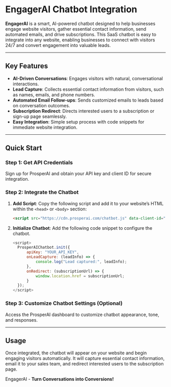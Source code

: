 # EngagerAI Chatbot Integration

**EngagerAI** is a smart, AI-powered chatbot designed to help businesses engage website visitors, gather essential contact information, send automated emails, and drive subscriptions. This SaaS chatbot is easy to integrate into any website, enabling businesses to connect with visitors 24/7 and convert engagement into valuable leads.

---

## Key Features

- **AI-Driven Conversations**: Engages visitors with natural, conversational interactions.
- **Lead Capture**: Collects essential contact information from visitors, such as names, emails, and phone numbers.
- **Automated Email Follow-ups**: Sends customized emails to leads based on conversation outcomes.
- **Subscription Redirect**: Directs interested users to a subscription or sign-up page seamlessly.
- **Easy Integration**: Simple setup process with code snippets for immediate website integration.

---

## Quick Start

### Step 1: Get API Credentials
Sign up for ProsperAI and obtain your API key and client ID for secure integration.

### Step 2: Integrate the Chatbot
1. **Add Script**: Copy the following script and add it to your website’s HTML within the `<head>` or `<body>` section:

    ```html
    <script src="https://cdn.prosperai.com/chatbot.js" data-client-id="YOUR_CLIENT_ID"></script>
    ```

2. **Initialize Chatbot**: Add the following code snippet to configure the chatbot.

    ```javascript
    <script>
      ProsperAIChatbot.init({
          apiKey: "YOUR_API_KEY",
          onLeadCapture: (leadInfo) => {
              console.log("Lead captured:", leadInfo);
          },
          onRedirect: (subscriptionUrl) => {
              window.location.href = subscriptionUrl;
          }
      });
    </script>
    ```

### Step 3: Customize Chatbot Settings (Optional)
Access the ProsperAI dashboard to customize chatbot appearance, tone, and responses.

---

## Usage

Once integrated, the chatbot will appear on your website and begin engaging visitors automatically. It will capture essential contact information, email it to your sales team, and redirect interested users to the subscription page.

EngagerAI - **Turn Conversations into Conversions!**
